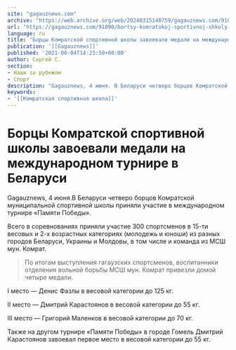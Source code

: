 ```yaml
---
site: "gagauznews.com"
archive: "https://web.archive.org/web/20240315140759/gagauznews.com/91090/bortsy-komratskoj-sportivnoj-shkoly-zavoevali-medali-na-mezhdunarodnom-turnire-v-belarusi.html"
url: "https://gagauznews.com/91090/bortsy-komratskoj-sportivnoj-shkoly-zavoevali-medali-na-mezhdunarodnom-turnire-v-belarusi.html"
language: ru
title: "Борцы Комратской спортивной школы завоевали медали на международном турнире в Беларуси"
publication: '[[Gagauznews]]'
published: '2021-06-04T14:23:50+00:00'
author: Сергей С.
section:
- Наши за рубежом
- Спорт
description: "Gagauznews, 4 июня. В Беларуси четверо борцов Комратской муниципальной спортивной школы приняли участие в международном турнире «Памяти Победы». Всего в соревнованиях приняли участие 300 спортсменов в 15-ти весовых и 2-х возрастных категориях (молодежь и юноши) из разных городов Беларуси, Украины и Молдовы, в том числе и команда из МСШ мун. Комрат. По итогам выступления гагаузских спортсменов, воспитанники отделения вольной борьбы МСШ мун. Комрат привезли домой четыре медали. I место — Денис Фазлы в весовой категории до 125 кг. II место — Дмитрий Карастоянов в весовой категории до 55 кг. III место — Григорий Маленков в весовой категории до 70 кг. […]"
keywords:
- '[[Комратская спортивная школа]]'
---
```


# Борцы Комратской спортивной школы завоевали медали на международном турнире в Беларуси

Gagauznews, 4 июня.В Беларуси четверо борцов Комратской муниципальной спортивной школы приняли участие в международном турнире «Памяти Победы».

Всего в соревнованиях приняли участие 300 спортсменов в 15-ти весовых и 2-х возрастных категориях (молодежь и юноши) из разных городов Беларуси, Украины и Молдовы, в том числе и команда из МСШ мун. Комрат.

> По итогам выступления гагаузских спортсменов, воспитанники отделения вольной борьбы МСШ мун. Комрат привезли домой четыре медали.

I место — Денис Фазлы в весовой категории до 125 кг.

II место — Дмитрий Карастоянов в весовой категории до 55 кг.

III место — Григорий Маленков в весовой категории до 70 кг.

Также на другом турнире «Памяти Победы» в городе Гомель Дмитрий Карастоянов завоевал первое место в весовой категории до 55 кг.